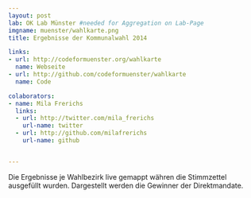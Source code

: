 ```yaml
---
layout: post
lab: OK Lab Münster #needed for Aggregation on Lab-Page
imgname: muenster/wahlkarte.png
title: Ergebnisse der Kommunalwahl 2014

links: 
- url: http://codeformuenster.org/wahlkarte
  name: Webseite
- url: http://github.com/codeformuenster/wahlkarte
  name: Code

colaborators:
- name: Mila Frerichs
  links:
  - url: http://twitter.com/mila_frerichs
    url-name: twitter
  - url: http://github.com/milafrerichs
    url-name: github


---
```

Die Ergebnisse je Wahlbezirk live gemappt währen die Stimmzettel
ausgefüllt wurden.
Dargestellt werden die Gewinner der Direktmandate.
